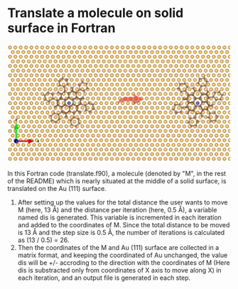 # Translate a molecule on solid surface in Fortran

![image alt](https://github.com/atomicadi/Translate-a-molecule-on-solid-surface_in-Fortran/blob/fcdfdaf13bd7b94d720c0e3783c12bef9fa0c108/trans_represent.png)

In this Fortran code (translate.f90), a molecule (denoted by "M", in the rest of the README) which is nearly situated at the middle of a solid surface, is translated on the Au (111) surface.


1. After setting up the values for the total distance the user wants to move M (here, 13 Å) and the distance per iteration (here, 0.5 Å), a variable named dis is generated. This variable is incremented in each iteration and added to the coordinates of M. Since the total distance to be moved is 13 Å and the step size is 0.5 Å, the number of iterations is calculated as (13 / 0.5) = 26.
2. Then the coordinates of the M and Au (111) surface are collected in a matrix format, and keeping the coordinated of Au unchanged, the value dis will be +/- accroding to the direction with the coordinates of M (Here dis is substracted only from coordinates of X axis to move along X) in each iteration, and an output file is generated in each step.

